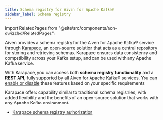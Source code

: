 ```yaml
---
title: Schema registry for Aiven for Apache Kafka®
sidebar_label: Schema registry
---
```


import RelatedPages from "@site/src/components/non-swizzled/RelatedPages";

Aiven provides a schema registry for the Aiven for Apache Kafka® service through [Karapace](https://karapace.io/), an open-source solution that acts as a central repository for storing and retrieving schemas.
Karapace ensures data consistency and compatibility across your Kafka setup, and can be
used with any Apache Kafka service.

With Karapace, you can access both **schema registry functionality** and a **REST API**,
fully supported by all Aiven for Apache Kafka® services. You can
[enable or disable](/docs/products/kafka/karapace/howto/enable-karapace)
these features based on your specific requirements.

Karapace offers capability similar to traditional schema registries, with added
flexibility and the benefits of an open-source solution that works with any
Apache Kafka environment.

<RelatedPages/>

- [Karapace schema registry authorization](/docs/products/kafka/karapace/concepts/schema-registry-authorization)
